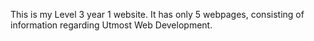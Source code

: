 This is my Level 3 year 1 website. It has only 5 webpages, consisting of information regarding Utmost Web Development.
